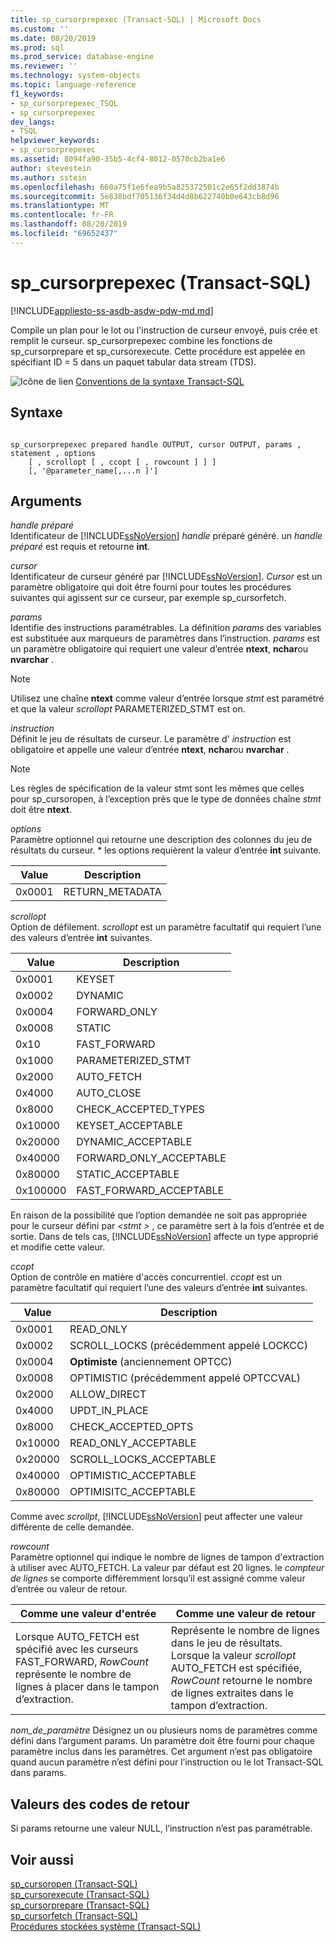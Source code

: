 ```yaml
---
title: sp_cursorprepexec (Transact-SQL) | Microsoft Docs
ms.custom: ''
ms.date: 08/20/2019
ms.prod: sql
ms.prod_service: database-engine
ms.reviewer: ''
ms.technology: system-objects
ms.topic: language-reference
f1_keywords:
- sp_cursorprepexec_TSQL
- sp_cursorprepexec
dev_langs:
- TSQL
helpviewer_keywords:
- sp_cursorprepexec
ms.assetid: 8094fa90-35b5-4cf4-8012-0570cb2ba1e6
author: stevestein
ms.author: sstein
ms.openlocfilehash: 660a75f1e6fea9b5a825372501c2e65f2dd3874b
ms.sourcegitcommit: 5e838bdf705136f34d4d8b622740b0e643cb8d96
ms.translationtype: MT
ms.contentlocale: fr-FR
ms.lasthandoff: 08/20/2019
ms.locfileid: "69652437"
---
```

# <a name="sp_cursorprepexec-transact-sql"></a>sp_cursorprepexec (Transact-SQL)
[!INCLUDE[appliesto-ss-asdb-asdw-pdw-md.md](../../includes/appliesto-ss-asdb-asdw-pdw-md.md)]

  Compile un plan pour le lot ou l'instruction de curseur envoyé, puis crée et remplit le curseur. sp_cursorprepexec combine les fonctions de sp_cursorprepare et sp_cursorexecute. Cette procédure est appelée en spécifiant ID = 5 dans un paquet tabular data stream (TDS).  
  
 ![Icône de lien](../../database-engine/configure-windows/media/topic-link.gif "Icône de lien") [Conventions de la syntaxe Transact-SQL](../../t-sql/language-elements/transact-sql-syntax-conventions-transact-sql.md)  
  
## <a name="syntax"></a>Syntaxe  
  
```  
  
sp_cursorprepexec prepared handle OUTPUT, cursor OUTPUT, params , statement , options  
    [ , scrollopt [ , ccopt [ , rowcount ] ] ]  
    [, '@parameter_name[,...n ]']
```  
  
## <a name="arguments"></a>Arguments  
 *handle préparé*  
 Identificateur de [!INCLUDE[ssNoVersion](../../includes/ssnoversion-md.md)] *handle* préparé généré. un *handle préparé* est requis et retourne **int**.  
  
 *cursor*  
 Identificateur de curseur généré par [!INCLUDE[ssNoVersion](../../includes/ssnoversion-md.md)]. *Cursor* est un paramètre obligatoire qui doit être fourni pour toutes les procédures suivantes qui agissent sur ce curseur, par exemple sp_cursorfetch.  
  
 *params*  
 Identifie des instructions paramétrables. La définition *params* des variables est substituée aux marqueurs de paramètres dans l’instruction. *params* est un paramètre obligatoire qui requiert une valeur d’entrée **ntext**, **nchar**ou **nvarchar** .  
  
> [!NOTE]  
>  Utilisez une chaîne **ntext** comme valeur d’entrée lorsque *stmt* est paramétré et que la valeur *scrollopt* PARAMETERIZED_STMT est on.  
  
 *instruction*  
 Définit le jeu de résultats de curseur. Le paramètre d' *instruction* est obligatoire et appelle une valeur d’entrée **ntext**, **nchar**ou **nvarchar** .  
  
> [!NOTE]  
>  Les règles de spécification de la valeur stmt sont les mêmes que celles pour sp_cursoropen, à l’exception près que le type de données chaîne *stmt* doit être **ntext**.  
  
 *options*  
 Paramètre optionnel qui retourne une description des colonnes du jeu de résultats du curseur. \* les options requièrent la valeur d’entrée **int** suivante.  
  
|Value|Description|  
|-----------|-----------------|  
|0x0001|RETURN_METADATA|  
  
 *scrollopt*  
 Option de défilement. *scrollopt* est un paramètre facultatif qui requiert l’une des valeurs d’entrée **int** suivantes.  
  
|Value|Description|  
|-----------|-----------------|  
|0x0001|KEYSET|  
|0x0002|DYNAMIC|  
|0x0004|FORWARD_ONLY|  
|0x0008|STATIC|  
|0x10|FAST_FORWARD|  
|0x1000|PARAMETERIZED_STMT|  
|0x2000|AUTO_FETCH|  
|0x4000|AUTO_CLOSE|  
|0x8000|CHECK_ACCEPTED_TYPES|  
|0x10000|KEYSET_ACCEPTABLE|  
|0x20000|DYNAMIC_ACCEPTABLE|  
|0x40000|FORWARD_ONLY_ACCEPTABLE|  
|0x80000|STATIC_ACCEPTABLE|  
|0x100000|FAST_FORWARD_ACCEPTABLE|  
  
 En raison de la possibilité que l’option demandée ne soit pas appropriée pour le curseur défini par  *\<stmt >* , ce paramètre sert à la fois d’entrée et de sortie. Dans de tels cas, [!INCLUDE[ssNoVersion](../../includes/ssnoversion-md.md)] affecte un type approprié et modifie cette valeur.  
  
 *ccopt*  
 Option de contrôle en matière d'accès concurrentiel. *ccopt* est un paramètre facultatif qui requiert l’une des valeurs d’entrée **int** suivantes.  
  
|Value|Description|  
|-----------|-----------------|  
|0x0001|READ_ONLY|  
|0x0002|SCROLL_LOCKS (précédemment appelé LOCKCC)|  
|0x0004|**Optimiste** (anciennement OPTCC)|  
|0x0008|OPTIMISTIC (précédemment appelé OPTCCVAL)|  
|0x2000|ALLOW_DIRECT|  
|0x4000|UPDT_IN_PLACE|  
|0x8000|CHECK_ACCEPTED_OPTS|  
|0x10000|READ_ONLY_ACCEPTABLE|  
|0x20000|SCROLL_LOCKS_ACCEPTABLE|  
|0x40000|OPTIMISTIC_ACCEPTABLE|  
|0x80000|OPTIMISITC_ACCEPTABLE|  
  
 Comme avec *scrollpt*, [!INCLUDE[ssNoVersion](../../includes/ssnoversion-md.md)] peut affecter une valeur différente de celle demandée.  
  
 *rowcount*  
 Paramètre optionnel qui indique le nombre de lignes de tampon d'extraction à utiliser avec AUTO_FETCH. La valeur par défaut est 20 lignes. le *compteur de lignes* se comporte différemment lorsqu’il est assigné comme valeur d’entrée ou valeur de retour.  
  
|Comme une valeur d'entrée|Comme une valeur de retour|  
|--------------------|---------------------|  
|Lorsque AUTO_FETCH est spécifié avec les curseurs FAST_FORWARD, *RowCount* représente le nombre de lignes à placer dans le tampon d’extraction.|Représente le nombre de lignes dans le jeu de résultats. Lorsque la valeur *scrollopt* AUTO_FETCH est spécifiée, *RowCount* retourne le nombre de lignes extraites dans le tampon d’extraction.|  

*nom_de_paramètre* Désignez un ou plusieurs noms de paramètres comme défini dans l’argument params.  Un paramètre doit être fourni pour chaque paramètre inclus dans les paramètres. Cet argument n’est pas obligatoire quand aucun paramètre n’est défini pour l’instruction ou le lot Transact-SQL dans params.
  
## <a name="return-code-values"></a>Valeurs des codes de retour  
 Si params retourne une valeur NULL, l’instruction n’est pas paramétrable.  
  
## <a name="see-also"></a>Voir aussi  
 [sp_cursoropen &#40;Transact-SQL&#41;](../../relational-databases/system-stored-procedures/sp-cursoropen-transact-sql.md)   
 [sp_cursorexecute &#40;Transact-SQL&#41;](../../relational-databases/system-stored-procedures/sp-cursorexecute-transact-sql.md)   
 [sp_cursorprepare &#40;Transact-SQL&#41;](../../relational-databases/system-stored-procedures/sp-cursorprepare-transact-sql.md)   
 [sp_cursorfetch &#40;Transact-SQL&#41;](../../relational-databases/system-stored-procedures/sp-cursorfetch-transact-sql.md)   
 [Procédures stockées système &#40;Transact-SQL&#41;](../../relational-databases/system-stored-procedures/system-stored-procedures-transact-sql.md)  
